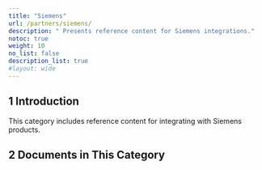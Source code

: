 ```yaml
---
title: "Siemens"
url: /partners/siemens/
description: " Presents reference content for Siemens integrations."
notoc: true
weight: 10
no_list: false 
description_list: true
#layout: wide
---
```


## 1 Introduction

This category includes reference content for integrating with Siemens products.

## 2 Documents in This Category
